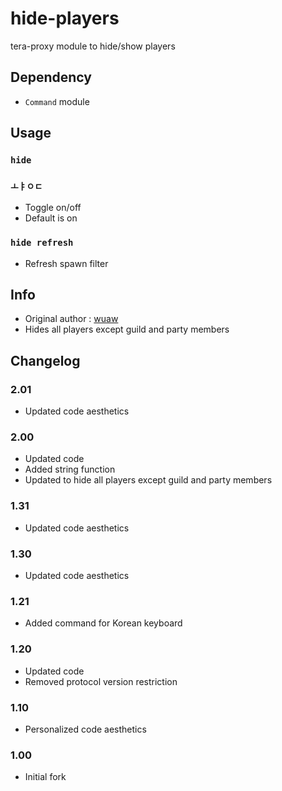 # hide-players
tera-proxy module to hide/show players

## Dependency
- `Command` module

## Usage
### `hide`
### `ㅗㅑㅇㄷ`
- Toggle on/off
- Default is on
### `hide refresh`
- Refresh spawn filter

## Info
- Original author : [wuaw](https://github.com/wuaw)
- Hides all players except guild and party members

## Changelog
### 2.01
- Updated code aesthetics
### 2.00
- Updated code
- Added string function
- Updated to hide all players except guild and party members
### 1.31
- Updated code aesthetics
### 1.30
- Updated code aesthetics
### 1.21
- Added command for Korean keyboard
### 1.20
- Updated code
- Removed protocol version restriction
### 1.10
- Personalized code aesthetics
### 1.00
- Initial fork
